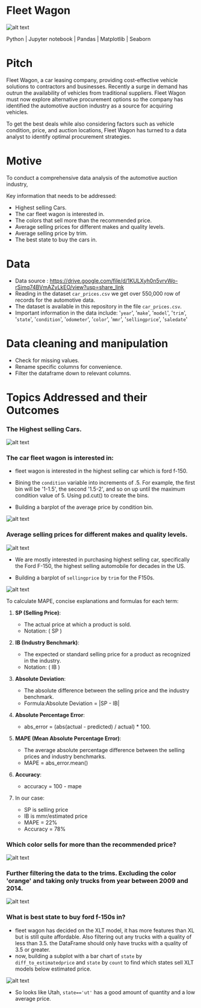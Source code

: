# Fleet Wagon

![alt text](snaps/fleet_img.png)

Python | Jupyter notebook | Pandas | Matplotlib | Seaborn

# Pitch

Fleet Wagon, a car leasing company, providing cost-effective vehicle solutions to contractors and businesses. Recently a surge in demand has outrun the availability of vehicles from traditional suppliers. Fleet Wagon must now explore alternative procurement options so the company has identified the automotive auction industry as a source for acquiring vehicles.

To get the best deals while also considering factors such as vehicle condition, price, and auction locations, Fleet Wagon has turned to a data analyst to identify optimal procurement strategies.

# Motive

To conduct a comprehensive data analysis of the automotive auction industry,

Key information that needs to be addressed:

- Highest selling Cars.
- The car fleet wagon is interested in.
- The colors that sell more than the recommended price.
- Average selling prices for different makes and quality levels.
- Average selling price by trim.
- The best state to buy the cars in.


# Data

- Data source : https://drive.google.com/file/d/1KULXyh0n5vrvWo-rSimq74BVmAZyLkEO/view?usp=share_link
- Reading in the dataset `car_prices.csv` we get over 550,000 row of records for the automotive data.
- The dataset is available in this repository in the file `car_prices.csv`.
- Important information in the data include:
'`year`', '`make`', '`model`', '`trim`', '`state`',
       '`condition`', '`odometer`', '`color`', '`mmr`',
       '`sellingprice`', '`saledate`'


# Data cleaning and manipulation

- Check for missing values.
- Rename specific columns for convenience.
- Filter the dataframe down to relevant columns.

# Topics Addressed and their Outcomes

### The Highest selling Cars.

![alt text](snaps/snap_1.png)

### The car fleet wagon is interested in:

   * fleet wagon is interested in the highest selling car which is ford f-150.

   * Bining the `condition` variable into increments of .5. For example, the first bin will be '1-1.5', the second '1.5-2', and so on up until the maximum condition value of 5. Using pd.cut() to create the bins.

   * Building a barplot of the average price by condition bin.

![alt text](snaps/output_1.png)


### Average selling prices for different makes and quality levels.

![alt text](snaps/output_2.png)


   * We are mostly interested in purchasing highest selling car, specifically the Ford F-150, the highest selling automobile for decades in the US.

   * Building a barplot of `sellingprice` by `trim` for the F150s.

![alt text](snaps/output_4.png)


To calculate MAPE, concise explanations and formulas for each term:

1. **SP (Selling Price)**:
   - The actual price at which a product is sold.
   - Notation: \( SP \)

2. **IB (Industry Benchmark)**:
   - The expected or standard selling price for a product as recognized in the industry.
   - Notation: \( IB \)

3. **Absolute Deviation**:
   - The absolute difference between the selling price and the industry benchmark.
   - Formula:Absolute Deviation = |SP - IB|

4. **Absolute Percentage Error**:
   - abs_error = (abs(actual - predicted) / actual) * 100.

5. **MAPE (Mean Absolute Percentage Error)**:
   - The average absolute percentage difference between the selling prices and industry benchmarks.
   -  MAPE = abs_error.mean()

5. **Accuracy**:
   - accuracy = 100 - mape

6. In our case:
   - SP is selling price
   - IB is mmr/estimated price
   - MAPE = 22%
   - Accuracy = 78%

### Which color sells for more than the recommended price?

![alt text](snaps/output_5.png)

###  Further filtering the data to the trims. Excluding the color 'orange' and taking only trucks from year between 2009 and 2014. 

![alt text](snaps/output_6.png)

### What is best state to buy ford f-150s in?

* fleet wagon has decided on the XLT model, it has more features than XL but is still quite affordable. Also filtering out any trucks with a quality of less than 3.5. the DataFrame should only have trucks with a quality of 3.5 or greater.
* now, building a subplot with a bar chart of `state` by `diff_to_estimatedprice` and `state` by `count` to find which states sell XLT models below estimated price.

![alt text](snaps/output_7.png)

* So looks like Utah, `state=='ut'` has a good amount of quantity and a low average price.

